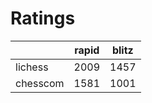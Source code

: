 # Ratings

|          | rapid | blitz |
|----------|-------|-------|
| lichess  | 2009 | 1457 |
| chesscom | 1581 | 1001 |
